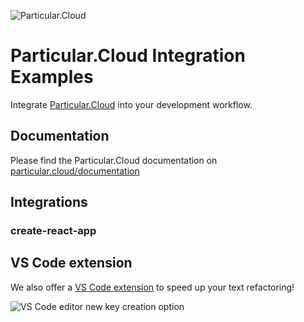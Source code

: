 ![Particular.Cloud](https://s3-us-west-1.amazonaws.com/particular.cloud/logo.png)

# Particular.Cloud Integration Examples

Integrate [Particular.Cloud](https://particular.cloud/) into your development workflow.

## Documentation

Please find the Particular.Cloud documentation on [particular.cloud/documentation](https://particular.cloud/documentation)

## Integrations

### create-react-app

## VS Code extension

We also offer a [VS Code extension](https://marketplace.visualstudio.com/items?itemName=particular-cloud.particular-cloud) to speed up your text refactoring!

![VS Code editor new key creation option](https://s3-us-west-1.amazonaws.com/particular.cloud/tAutocomplete.gif)